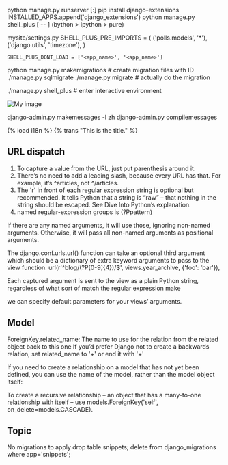 python manage.py runserver [<ip>:<poort>]
pip install django-extensions
INSTALLED_APPS.append('django_extensions')
python manage.py shell_plus [ --<type> ] (bython > ipython > pure)

mysite/settings.py
    SHELL_PLUS_PRE_IMPORTS = (
            ('polls.models', '*'),
            ('django.utils', 'timezone'),
            )

    SHELL_PLUS_DONT_LOAD = ['<app_name>', '<app_name>']


python manage.py makemigrations <app> # create migration files with ID
./manage.py sqlmigrate <app> <id> 
./manage.py migrate # actually do the migration


./manage.py shell_plus # enter interactive environment


<img src="{% static 'my_app/myexample.jpg' %}" alt="My image"/>

django-admin.py makemessages -l zh
django-admin.py compilemessages

{% load i18n %}
{% trans "This is the title." %}



## URL dispatch
1. To capture a value from the URL, just put parenthesis around it.  
2. There’s no need to add a leading slash, because every URL has that. For example, it’s ^articles, not ^/articles.  
3. The 'r' in front of each regular expression string is optional but recommended. It tells Python that a string is “raw” – that nothing in the string should be escaped. See Dive Into Python’s explanation.  
4. named regular-expression groups is (?P<name>pattern)  


If there are any named arguments, it will use those, ignoring non-named arguments.
Otherwise, it will pass all non-named arguments as positional arguments.


The django.conf.urls.url() function can take an optional third argument which should be a dictionary of extra keyword arguments to pass to the view function.
url(r'^blog/(?P<year>[0-9]{4})/$', views.year_archive, {'foo': 'bar'}),


Each captured argument is sent to the view as a plain Python string, regardless of what sort of match the regular expression make


we can specify default parameters for your views’ arguments. 


## Model
ForeignKey.related_name: The name to use for the relation from the related object back to this one
If you’d prefer Django not to create a backwards relation, set related_name to '+' or end it with '+'

If you need to create a relationship on a model that has not yet been defined, you can use the name of the model, rather than the model object itself:

To create a recursive relationship – an object that has a many-to-one relationship with itself – use models.ForeignKey('self', on_delete=models.CASCADE).

## Topic
No migrations to apply 
drop table snippets;
delete from django_migrations where app='snippets';

